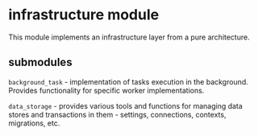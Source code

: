 # infrastructure module
This module implements an infrastructure layer from a pure architecture.

## submodules
`background_task` - implementation of tasks execution in the background. Provides functionality for specific worker implementations.

`data_storage` - provides various tools and functions for managing data stores and transactions in them - settings, connections, contexts, migrations, etc.
